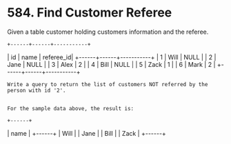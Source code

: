 # 584. Find Customer Referee

Given a table customer holding customers information and the referee.

    +------+------+-----------+
| id   | name | referee_id|
+------+------+-----------+
|    1 | Will |      NULL |
|    2 | Jane |      NULL |
|    3 | Alex |         2 |
|    4 | Bill |      NULL |
|    5 | Zack |         1 |
|    6 | Mark |         2 |
+------+------+-----------+

    Write a query to return the list of customers NOT referred by the person with id '2'.
    

    For the sample data above, the result is:

    +------+
| name |
+------+
| Will |
| Jane |
| Bill |
| Zack |
+------+